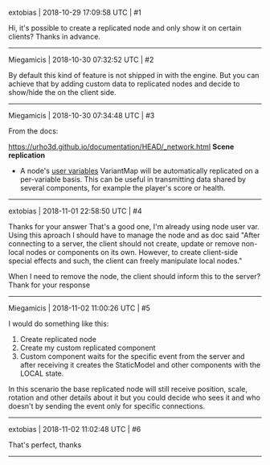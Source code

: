 extobias | 2018-10-29 17:09:58 UTC | #1

Hi, it's possible to create a replicated node and only show it on certain clients?
Thanks in advance.

-------------------------

Miegamicis | 2018-10-30 07:32:52 UTC | #2

By default this kind of feature is not shipped in with the engine. But you can achieve that by adding custom data to replicated nodes and decide to show/hide the on the client side.

-------------------------

Miegamicis | 2018-10-30 07:34:48 UTC | #3

From the docs:

https://urho3d.github.io/documentation/HEAD/_network.html
**Scene replication**
* A node's [user variables](https://urho3d.github.io/documentation/HEAD/class_urho3_d_1_1_node.html#a4b1a508ba21834d35b46da264e915de3) VariantMap will be automatically replicated on a per-variable basis. This can be useful in transmitting data shared by several components, for example the player's score or health.

-------------------------

extobias | 2018-11-01 22:58:50 UTC | #4

Thanks for your answer
That's a good one, I'm already using node user var. Using this aproach I should have to manage the node and as doc said
"After connecting to a server, the client should not create, update or remove non-local nodes or components on its own. However, to create client-side special effects and such, the client can freely manipulate local nodes."

When I need to remove the node, the client should inform this to the server?
Thank for your response

-------------------------

Miegamicis | 2018-11-02 11:00:26 UTC | #5

I would do something like this:

1. Create replicated node
2. Create my custom replicated component
3. Custom component waits for the specific event from the server and after receiving it creates the StaticModel and other components with the LOCAL state.

In this scenario the base replicated node will still receive position, scale, rotation and other details about it but you could decide who sees it and who doesn't by sending the event only for specific connections.

-------------------------

extobias | 2018-11-02 11:02:48 UTC | #6

That's perfect, thanks

-------------------------

